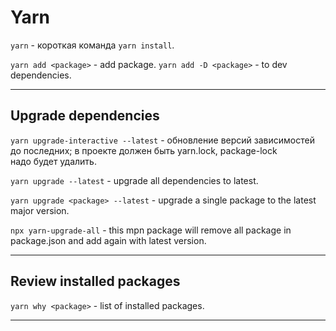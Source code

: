 # Yarn

`yarn` - короткая команда `yarn install`.

`yarn add <package>` - add package.
`yarn add -D <package>` - to dev dependencies.
___

## Upgrade dependencies

`yarn upgrade-interactive --latest` - обновление версий зависимостей до последних; в проекте должен быть yarn.lock, package-lock  
надо будет удалить.

`yarn upgrade --latest` - upgrade all dependencies to latest.

`yarn upgrade <package> --latest` - upgrade a single package to the latest major version.

`npx yarn-upgrade-all` - this mpn package will remove all package in package.json and add again with latest version.
___

## Review installed packages

`yarn why <package>` - list of installed packages.
___
